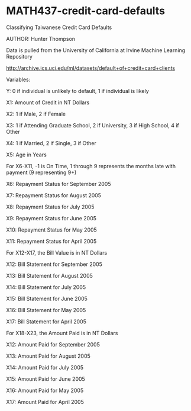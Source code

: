 # MATH437-credit-card-defaults
Classifying Taiwanese Credit Card Defaults

AUTHOR: Hunter Thompson


Data is pulled from the University of California at Irvine Machine Learning Repository

http://archive.ics.uci.edu/ml/datasets/default+of+credit+card+clients



Variables:

Y: 0 if individual is unlikely to default, 1 if individual is likely


X1: Amount of Credit in NT Dollars

X2: 1 if Male, 2 if Female

X3: 1 if Attending Graduate School, 2 if University, 3 if High School, 4 if Other

X4: 1 if Married, 2 if Single, 3 if Other

X5: Age in Years


For X6-X11, -1 is On Time, 1 through 9 represents the months late with payment (9 representing 9+)

X6: Repayment Status for September 2005

X7: Repayment Status for August 2005

X8: Repayment Status for July 2005

X9: Repayment Status for June 2005

X10: Repayment Status for May 2005

X11: Repayment Status for April 2005


For X12-X17, the Bill Value is in NT Dollars

X12: Bill Statement for September 2005

X13: Bill Statement for August 2005

X14: Bill Statement for July 2005

X15: Bill Statement for June 2005

X16: Bill Statement for May 2005

X17: Bill Statement for April 2005


For X18-X23, the Amount Paid is in NT Dollars

X12: Amount Paid for September 2005

X13: Amount Paid for August 2005

X14: Amount Paid for July 2005

X15: Amount Paid for June 2005

X16: Amount Paid for May 2005

X17: Amount Paid for April 2005


